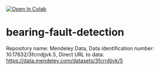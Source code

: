 [![Open In Colab](https://colab.research.google.com/assets/colab-badge.svg)](https://colab.research.google.com/github/pathmanaban86/bearing-fault-detection/blob/main/complete_code_bearing_data.ipynb)


# bearing-fault-detection
Repository name: Mendeley Data, Data identification number: 10.17632/3fcrrdjjvk.5, Direct URL to data: https://data.mendeley.com/datasets/3fcrrdjjvk/5
